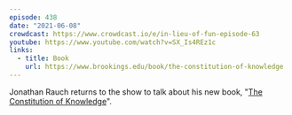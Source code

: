 ```yaml
---
episode: 438
date: "2021-06-08"
crowdcast: https://www.crowdcast.io/e/in-lieu-of-fun-episode-63
youtube: https://www.youtube.com/watch?v=SX_Is4REz1c
links:
  - title: Book
    url: https://www.brookings.edu/book/the-constitution-of-knowledge
---
```

Jonathan Rauch returns to the show to talk about his new book, "[The Constitution of Knowledge][book]".

[book]: https://www.brookings.edu/book/the-constitution-of-knowledge
